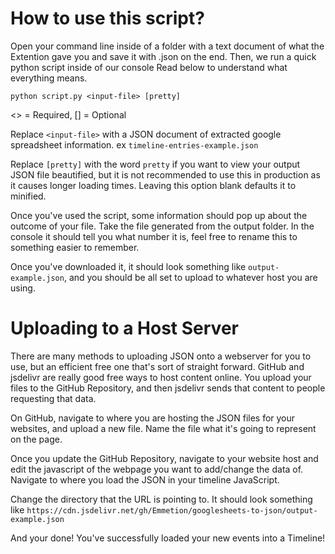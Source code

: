 # How to use this script?

Open your command line inside of a folder with a text document of what the Extention gave you and save it with .json on the end.
Then, we run a quick python script inside of our console
Read below to understand what everything means.

``python script.py <input-file> [pretty]``

<> = Required, [] = Optional

Replace ``<input-file>`` with a JSON document of extracted google spreadsheet information. ex ``timeline-entries-example.json``

Replace ``[pretty]`` with the word ``pretty`` if you want to view your output JSON file beautified, but it is not recommended to use this in production as it causes longer loading times. Leaving this option blank defaults it to minified.

Once you've used the script, some information should pop up about the outcome of your file.
Take the file generated from the output folder. In the console it should tell you what number it is, feel free to rename this to something easier to remember.

Once you've downloaded it, it should look something like ``output-example.json``, and you should be all set to upload to whatever host you are using.

# Uploading to a Host Server

There are many methods to uploading JSON onto a webserver for you to use, but an efficient free one that's sort of straight forward. GitHub and jsdelivr are really good free ways to host content online. You upload your files to the GitHub Repository, and then jsdelivr sends that content to people requesting that data.

On GitHub, navigate to where you are hosting the JSON files for your websites, and upload a new file. Name the file what it's going to represent on the page.

Once you update the GitHub Repository, navigate to your website host and edit the javascript of the webpage you want to add/change the data of. Navigate to where you load the JSON in your timeline JavaScript.

Change the directory that the URL is pointing to. It should look something like `https://cdn.jsdelivr.net/gh/Emmetion/googlesheets-to-json/output-example.json`

And your done! You've successfully loaded your new events into a Timeline!
